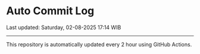 # Auto Commit Log

Last updated: Saturday, 02-08-2025 17:14 WIB

---

This repository is automatically updated every 2 hour using GitHub Actions.
